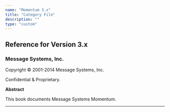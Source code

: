 ```yaml
---
name: "Momentum 3.x"
title: "Category File"
description: ""
type: "custom"
---
```


## Reference for Version 3.x

### Message Systems, Inc.

Copyright © 2001-2014 Message Systems, Inc.

Confidential & Proprietary.

**Abstract**

This book documents Message Systems Momentum.

* * *
